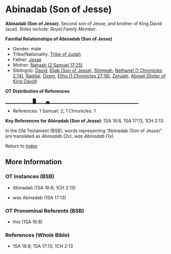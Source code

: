 # Abinadab (Son of Jesse)
**Abinadab (Son of Jesse)**. 
Second son of Jesse, and brother of King David (acai). 
Roles include: 
_Royal Family Member_. 




**Familial Relationships of Abinadab (Son of Jesse)**


* Gender: male
* Tribe/Nationality: [Tribe of Judah](../../../groups/md/acai/Judah.md)
* Father: [Jesse](Jesse.md)
* Mother: [Nahash (2 Samuel 17:25)](Nahash.3.md)
* Sibling(s): [David](David.md), [Eliab (Son of Jesse)](Eliab.3.md), [Shimeah](Shimeah.2.md), [Nethanel (1 Chronicles 2:14)](Nethanel.2.md), [Raddai](Raddai.md), [Ozem](Ozem.md), [Elihu (1 Chronicles 27:18)](Elihu.4.md), [Zeruiah](Zeruiah.md), [Abigail (Sister of King David)](Abigail.2.md)


**OT Distribution of References**

▁▁▁▁▁▁▁▁█▁▁▁▄▁▁▁▁▁▁▁▁▁▁▁▁▁▁▁▁▁▁▁▁▁▁▁▁▁▁
* References: 1 Samuel: 2; 1 Chronicles: 1



**Key References for Abinadab (Son of Jesse)**: 
1SA 16:8, 1SA 17:13, 1CH 2:13. 


In the Old Testament (BSB), words representing “Abinadab (Son of Jesse)” are translated as 
*Abinadab* (2x), *was Abinadab* (1x). 




Return to [Index](00-Index.md)

## More Information

### OT Instances (BSB)

* Abinadab (1SA 16:8; 1CH 2:13)

* was Abinadab (1SA 17:13)



### OT Pronominal Referents (BSB)

* this (1SA 16:8)



### References (Whole Bible)

* 1SA 16:8; 1SA 17:13; 1CH 2:13



